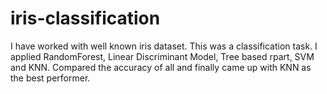 # iris-classification
I have worked with well known iris dataset. This was a classification task. I applied RandomForest, Linear Discriminant Model, Tree based rpart, SVM and KNN. Compared the accuracy of all and finally came up with KNN as the best performer.

